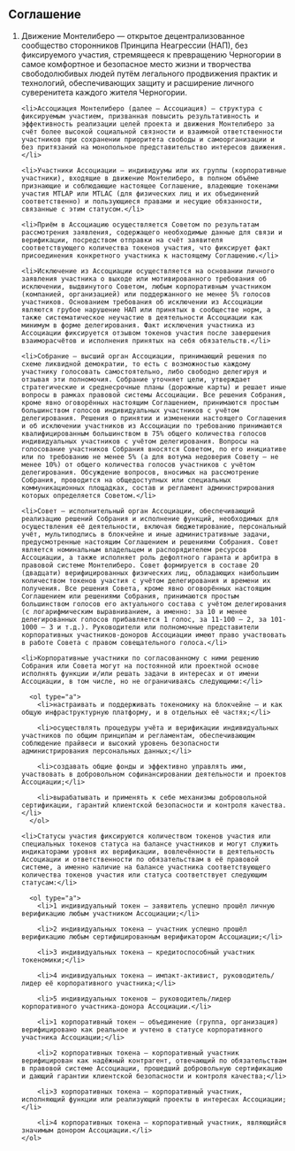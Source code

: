 <h2 id="header-2">Соглашение</h2>
<p>
  <ol>
    <li>Движение Монтелиберо — открытое децентрализованное сообщество сторонников Принципа Неагрессии (НАП), без фиксируемого участия, стремящееся к превращению Черногории в самое комфортное и безопасное место жизни и творчества свободолюбивых людей путём легального продвижения практик и технологий, обеспечивающих защиту и расширение личного суверенитета каждого жителя Черногории.</li>

    <li>Ассоциация Монтелиберо (далее — Ассоциация) — структура с фиксируемым участием, призванная повысить результативность и эффективность реализации целей проекта и движения Монтелиберо за счёт более высокой социальной связности и взаимной ответственности участников при сохранении приоритета свободы и самоорганизации и без притязаний на монопольное представительство интересов движения.</li>

    <li>Участники Ассоциации — индивидуумы или их группы (корпоративные участники), входящие в движение Монтелиберо, в полном объёме признающие и соблюдающие настоящее Соглашение, владеющие токенами участия MTLAP или MTLAC (для физических лиц и их объединений соответственно) и пользующиеся правами и несущие обязанности, связанные с этим статусом.</li>

    <li>Приём в Ассоциацию осуществляется Советом по результатам рассмотрения заявления, содержащего необходимые данные для связи и верификации, посредством отправки на счёт заявителя соответствующего количества токенов участия, что фиксирует факт присоединения конкретного участника к настоящему Соглашению.</li>

    <li>Исключение из Ассоциации осуществляется на основании личного заявления участника о выходе или мотивированного требования об исключении, выдвинутого Советом, любым корпоративным участником (компанией, организацией) или поддержанного не менее 5% голосов участников. Основанием требования об исключении из Ассоциации являются грубое нарушение НАП или принятых в сообществе норм, а также систематическое неучастие в деятельности Ассоциации как минимум в форме делегирования. Факт исключения участника из Ассоциации фиксируется отзывом токенов участия после завершения взаиморасчётов и исполнения принятых на себя обязательств.</li>

    <li>Собрание — высший орган Ассоциации, принимающий решения по схеме ликвидной демократии, то есть с возможностью каждому участнику голосовать самостоятельно, либо свободно делегируя и отзывая эти полномочия. Собрание уточняет цели, утверждает стратегические и среднесрочные планы (дорожные карты) и решает иные вопросы в рамках правовой системы Ассоциации. Все решения Собрания, кроме явно оговорённых настоящим Соглашением, принимаются простым большинством голосов индивидуальных участников с учётом делегирования. Решения о принятии и изменении настоящего Соглашения и об исключении участников из Ассоциации по требованию принимаются квалифицированным большинством в 75% общего количества голосов индивидуальных участников с учётом делегирования. Вопросы на голосование участников Собрания вносятся Советом, по его инициативе или по требованию не менее 5% (а для вотума недоверия Совету — не менее 10%) от общего количества голосов участников с учётом делегирования. Обсуждение вопросов, вносимых на рассмотрение Собрания, проводится на общедоступных или специальных коммуникационных площадках, состав и регламент администрирования которых определяется Советом.</li>

    <li>Совет — исполнительный орган Ассоциации, обеспечивающий реализацию решений Собрания и исполнение функций, необходимых для осуществления её деятельности, включая бюджетирование, персональный учёт, мультиподпись в блокчейне и иные административные задачи, предусмотренные настоящим Соглашением и решениями Собрания. Совет является номинальным владельцем и распорядителем ресурсов Ассоциации, а также исполняет роль дефолтного гаранта и арбитра в правовой системе Монтелиберо. Совет формируется в составе 20 (двадцати) верифицированных физических лиц, обладающих наибольшим количеством токенов участия с учётом делегирования и времени их получения. Все решения Совета, кроме явно оговорённых настоящим Соглашением или решениями Собрания, принимаются простым большинством голосов его актуального состава с учётом делегирования (с логарифмическим выравниванием, а именно: за 10 и менее делегированных голосов прибавляется 1 голос, за 11-100 — 2, за 101-1000 — 3 и т.д.). Руководители или полномочные представители корпоративных участников-доноров Ассоциации имеют право участвовать в работе Совета с правом совещательного голоса.</li>

    <li>Корпоративные участники по согласованному с ними решению Собрания или Совета могут на постоянной или проектной основе исполнять функции и/или решать задачи в интересах и от имени Ассоциации, в том числе, но не ограничиваясь следующими:</li>

      <ol type="a">
        <li>настраивать и поддерживать токеномику на блокчейне — и как общую инфраструктурную платформу, и в отдельных её частях;</li>

        <li>осуществлять процедуры учёта и верификации индивидуальных участников по общим принципам и регламентам, обеспечивающим соблюдение прайвеси и высокий уровень безопасности администрирования персональных данных;</li>

        <li>создавать общие фонды и эффективно управлять ими, участвовать в добровольном софинансировании деятельности и проектов Ассоциации;</li>

        <li>вырабатывать и применять к себе механизмы добровольной сертификации, гарантий клиентской безопасности и контроля качества.</li>
      </ol>

    <li>Статусы участия фиксируются количеством токенов участия или специальных токенов статуса на балансе участников и могут служить индикаторами уровня их верификации, вовлечённости в деятельность Ассоциации и ответственности по обязательствам в её правовой системе, а именно наличие на балансе участника соответствующего количества токенов участия или статуса соответствует следующим статусам:</li>

      <ol type="a">
        <li>1 индивидуальный токен — заявитель успешно прошёл личную верификацию любым участником Ассоциации;</li>

        <li>2 индивидуальных токена — участник успешно прошёл верификацию любым сертифицированным верификатором Ассоциации;</li>

        <li>3 индивидуальных токена — кредитоспособный участник токеномики;</li>

        <li>4 индивидуальных токена — импакт-активист, руководитель/лидер её корпоративного участника;</li>

        <li>5 индивидуальных токенов — руководитель/лидер корпоративного участника-донора Ассоциации.</li>

        <li>1 корпоративный токен — объединение (группа, организация) верифицировано как реальное и учтено в статусе корпоративного участника Ассоциации;</li>

        <li>2 корпоративных токена — корпоративный участник верифицирован как надёжный контрагент, отвечающий по обязательствам в правовой системе Ассоциации, прошедший добровольную сертификацию и дающий гарантии клиентской безопасности и контроля качества;</li>

        <li>3 корпоративных токена — корпоративный участник, исполняющий функции или реализующий проекты в интересах Ассоциации;</li>

        <li>4 корпоративных токена — корпоративный участник, являющийся значимым донором Ассоциации.</li>
    </ol>
  </ol>
</p>
